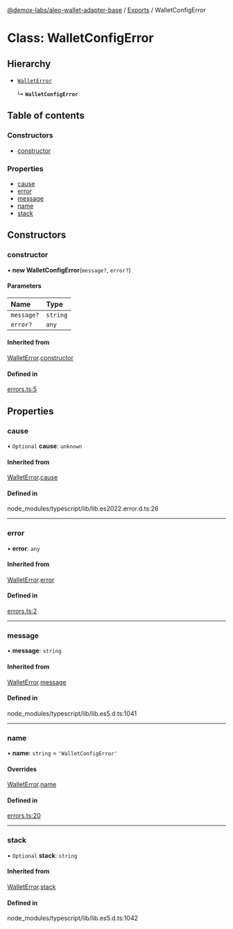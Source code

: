 [@demox-labs/aleo-wallet-adapter-base](../README.md) / [Exports](../modules.md) / WalletConfigError

# Class: WalletConfigError

## Hierarchy

- [`WalletError`](WalletError.md)

  ↳ **`WalletConfigError`**

## Table of contents

### Constructors

- [constructor](WalletConfigError.md#constructor)

### Properties

- [cause](WalletConfigError.md#cause)
- [error](WalletConfigError.md#error)
- [message](WalletConfigError.md#message)
- [name](WalletConfigError.md#name)
- [stack](WalletConfigError.md#stack)

## Constructors

### constructor

• **new WalletConfigError**(`message?`, `error?`)

#### Parameters

| Name | Type |
| :------ | :------ |
| `message?` | `string` |
| `error?` | `any` |

#### Inherited from

[WalletError](WalletError.md).[constructor](WalletError.md#constructor)

#### Defined in

[errors.ts:5](https://github.com/demox-labs/aleo-wallet-adapter/blob/f19bfe5/packages/core/base/errors.ts#L5)

## Properties

### cause

• `Optional` **cause**: `unknown`

#### Inherited from

[WalletError](WalletError.md).[cause](WalletError.md#cause)

#### Defined in

node_modules/typescript/lib/lib.es2022.error.d.ts:26

___

### error

• **error**: `any`

#### Inherited from

[WalletError](WalletError.md).[error](WalletError.md#error)

#### Defined in

[errors.ts:2](https://github.com/demox-labs/aleo-wallet-adapter/blob/f19bfe5/packages/core/base/errors.ts#L2)

___

### message

• **message**: `string`

#### Inherited from

[WalletError](WalletError.md).[message](WalletError.md#message)

#### Defined in

node_modules/typescript/lib/lib.es5.d.ts:1041

___

### name

• **name**: `string` = `'WalletConfigError'`

#### Overrides

[WalletError](WalletError.md).[name](WalletError.md#name)

#### Defined in

[errors.ts:20](https://github.com/demox-labs/aleo-wallet-adapter/blob/f19bfe5/packages/core/base/errors.ts#L20)

___

### stack

• `Optional` **stack**: `string`

#### Inherited from

[WalletError](WalletError.md).[stack](WalletError.md#stack)

#### Defined in

node_modules/typescript/lib/lib.es5.d.ts:1042
